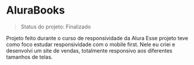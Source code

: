 <h1> AluraBooks </h1>

> Status do projeto: Finalizado

Projeto feito durante o curso de responsividade da Alura
Esse projeto teve como foco estudar responsividade com o mobile first. Nele eu criei e desenvolvi um site de vendas, totalmente responsivo aos diferentes tamanhos de telas.
